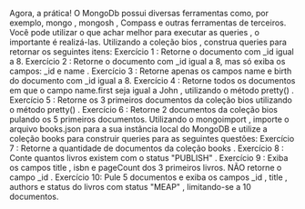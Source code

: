 Agora, a prática!
O MongoDb possui diversas ferramentas como, por exemplo, mongo , mongosh , Compass e outras ferramentas de terceiros. Você pode utilizar o que achar melhor para executar as queries , o importante é realizá-las.
Utilizando a coleção bios , construa queries para retornar os seguintes itens:
Exercício 1 : Retorne o documento com \_id igual a 8.
Exercício 2 : Retorne o documento com \_id igual a 8, mas só exiba os campos: \_id e name .
Exercício 3 : Retorne apenas os campos name e birth do documento com \_id igual a 8.
Exercício 4 : Retorne todos os documentos em que o campo name.first seja igual a John , utilizando o método pretty() .
Exercício 5 : Retorne os 3 primeiros documentos da coleção bios utilizando o método pretty() .
Exercício 6 : Retorne 2 documentos da coleção bios pulando os 5 primeiros documentos.
Utilizando o mongoimport , importe o arquivo books.json para a sua instância local do MongoDB e utilize a coleção books para construir queries para as seguintes questões:
Exercício 7 : Retorne a quantidade de documentos da coleção books .
Exercício 8 : Conte quantos livros existem com o status "PUBLISH" .
Exercício 9 : Exiba os campos title , isbn e pageCount dos 3 primeiros livros. NÃO retorne o campo \_id .
Exercício 10: Pule 5 documentos e exiba os campos \_id , title , authors e status do livros com status "MEAP" , limitando-se a 10 documentos.
